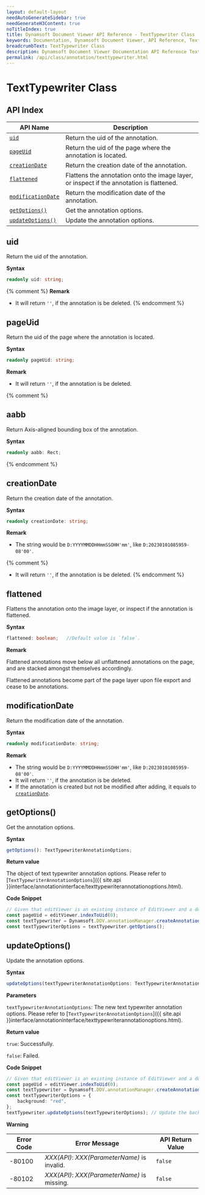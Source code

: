 ```yaml
---
layout: default-layout
needAutoGenerateSidebar: true
needGenerateH3Content: true
noTitleIndex: true
title: Dynamsoft Document Viewer API Reference - TextTypewriter Class
keywords: Documentation, Dynamsoft Document Viewer, API Reference, TextTypewriter Class
breadcrumbText: TextTypewriter Class
description: Dynamsoft Document Viewer Documentation API Reference TextTypewriter Class Page
permalink: /api/class/annotation/texttypewriter.html
---
```


# TextTypewriter Class

## API Index

| API Name                                | Description                                                                                 |
| --------------------------------------- | ------------------------------------------------------------------------------------------- |
| [`uid`](#uid)                           | Return the uid of the annotation.                                                           |
| [`pageUid`](#pageuid)                   | Return the uid of the page where the annotation is located.                                 |
| [`creationDate`](#creationdate)         | Return the creation date of the annotation.                                                 |
| [`flattened`](#flattened)               | Flattens the annotation onto the image layer, or inspect if the annotation is flattened. |
| [`modificationDate`](#modificationdate) | Return the modification date of the annotation.                                             |
| [`getOptions()`](#getoptions)           | Get the annotation options.                                                                 |
| [`updateOptions()`](#updateoptions)     | Update the annotation options.                                                              |

## uid

Return the uid of the annotation.

**Syntax**

```typescript
readonly uid: string;
```

{% comment %}
**Remark**

- It will return `''`, if the annotation is be deleted.
{% endcomment %}

## pageUid

Return the uid of the page where the annotation is located.

**Syntax**

```typescript
readonly pageUid: string;
```

**Remark**

- It will return `''`, if the annotation is be deleted.

{% comment %}
## aabb

Return Axis-aligned bounding box of the annotation.

**Syntax**

```typescript
readonly aabb: Rect;
```

{% endcomment %}

## creationDate

Return the creation date of the annotation.

**Syntax**

```typescript
readonly creationDate: string;
```

**Remark**

- The string would be `D:YYYYMMDDHHmmSSOHH'mm'`, like `D:20230101085959-08'00'`.

{% comment %}

- It will return `''`, if the annotation is be deleted.
{% endcomment %}

## flattened

Flattens the annotation onto the image layer, or inspect if the annotation is flattened.

**Syntax**

```typescript
flattened: boolean;   //Default value is `false`.
```

**Remark**

Flattened annotations move below all unflattened annotations on the page, and are stacked amongst themselves accordingly.

Flattened annotations become part of the page layer upon file export and cease to be annotations.

## modificationDate

Return the modification date of the annotation.

**Syntax**

```typescript
readonly modificationDate: string;
```

**Remark**

- The string would be `D:YYYYMMDDHHmmSSOHH'mm'`, like `D:20230101085959-08'00'`.
- It will return `''`, if the annotation is be deleted.
- If the annotation is created but not be modified after adding, it equals to [`creationDate`](#creationdate).


## getOptions()

Get the annotation options.

**Syntax**

```typescript
getOptions(): TextTypewriterAnnotationOptions;
```

**Return value**

The object of text typewriter annotation options. Please refer to [`TextTypewriterAnnotationOptions`]({{ site.api }}interface/annotationinterface/texttypewriterannotationoptions.html).

**Code Snippet**

```typescript
// Given that editViewer is an existing instance of EditViewer and a document is currently open.
const pageUid = editViewer.indexToUid(0);
const textTypewriter = Dynamsoft.DDV.annotationManager.createAnnotation(pageUid, "textTypewriter"); // Create a default TextTypewriter annotation instance.
const textTypewriterOptions = textTypewriter.getOptions();
```

## updateOptions()

Update the annotation options.

**Syntax**

```typescript
updateOptions(textTypewriterAnnotationOptions: TextTypewriterAnnotationOptions): boolean;
```

**Parameters**

`textTypewriterAnnotationOptions`: The new text typewriter annotation options. Please refer to [`TextTypewriterAnnotationOptions`]({{ site.api }}interface/annotationinterface/texttypewriterannotationoptions.html).

**Return value**

`true`: Successfully.

`false`: Failed.

**Code Snippet**

```typescript
// Given that editViewer is an existing instance of EditViewer and a document is currently open.
const pageUid = editViewer.indexToUid(0);
const textTypewriter = Dynamsoft.DDV.annotationManager.createAnnotation(pageUid, "textTypewriter"); // Create a default TextTypewriter annotation instance.
const textTypewriterOptions = {
    background: "red",
};
textTypewriter.updateOptions(textTypewriterOptions); // Update the background of the text typewriter to red.
```

**Warning**

 Error Code  | Error Message                                        | API Return Value
--------|-----------------------------------------------------|----------------------
 -80100 | *XXX(API)*: *XXX(ParameterName)* is invalid.   | `false`
 -80102 | *XXX(API)*: *XXX(ParameterName)* is missing.  | `false`
